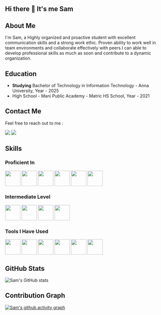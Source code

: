 ## Hi there 👋 It's me Sam

## About Me

I'm Sam, a Highly organized and proactive student with excellent communication skills and a strong work ethic. Proven ability to work well in team environments and collaborate effectively with peers.I can able to develop professional skills as much as soon and contribute to a dynamic organization.

## Education

- **Studying** Bachelor of Technology in Information Technology - Anna University, Year - 2025
- High School - Mani Public Academy - Matric HS School, Year - 2021

## Contact Me

Feel free to reach out to me :

  [<img src="https://img.shields.io/badge/Gmail-D14836?style=for-the-badge&logo=gmail&logoColor=white" />](mailto:sam27542865@gmail.com)
  [<img src="https://img.shields.io/badge/LinkedIn-0077B5?style=for-the-badge&logo=linkedin&logoColor=white" />](https://www.linkedin.com/in/sam2728/)

## Skills

### Proficient In

<img height="50" width="50" src="https://img.icons8.com/color/48/000000/python.png" />
<img height="50" width="50" src="https://img.icons8.com/color/48/000000/c-programming.png" />
<img height="50" width="50" src="https://img.icons8.com/color/48/000000/java-coffee-cup-logo.png" />
<img height="50" width="50" src="https://img.icons8.com/color/48/000000/html-5.png" />
<img height="50" width="50" src="https://img.icons8.com/color/48/000000/css3.png" />
<img height="50" width="50" src="https://img.icons8.com/color/48/000000/mysql-logo.png"/>

### Intermediate Level

<img height="50" width="50" src="https://img.icons8.com/color/48/000000/javascript.png"/>
<img height="50" width="50" src="https://img.icons8.com/color/48/000000/react-native.png"/>
<img height="50" width="50" src="https://img.icons8.com/color/48/000000/mongodb.png"/>
<img height="50" width="50" src="https://img.icons8.com/color/48/000000/nodejs.png"/>

### Tools I Have Used

<img height="50" width="50" src="https://img.icons8.com/color/48/000000/visual-studio-code-2019.png"/>
<img height="50" width="50" src="https://img.icons8.com/color/48/000000/pycharm.png"/>
<img height="50" width="50" src="https://img.icons8.com/color/50/000000/git.png"/>
<img height="50" width="50" src="https://img.icons8.com/dusk/64/000000/anaconda.png"/>
<img height="50" width="50" src="https://img.icons8.com/officel/480/null/java-eclipse.png"/>
<img height="50" width="50" src="https://img.icons8.com/color/48/000000/figma--v1.png"/> 


## GitHub Stats

![Sam's GitHub stats](https://github-readme-stats.vercel.app/api?username=Sam2728&show_icons=true&theme=radical)

## Contribution Graph

[![Sam's github activity graph](https://github-readme-activity-graph.vercel.app/graph?username=Sam2728&bg_color=000000&color=caf0fe&line=ffffff&point=919191&area=true&hide_border=true)](https://github.com/ashutosh00710/github-readme-activity-graph)
